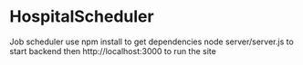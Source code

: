# HospitalScheduler
Job scheduler
use npm install to get dependencies
node server/server.js to start backend
then http://localhost:3000 to run the site
